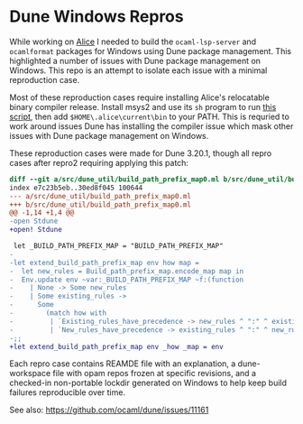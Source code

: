 # Dune Windows Repros

While working on [Alice](https://www.gridbugs.org/porting-my-toy-ocaml-build-system-to-windows/)
I needed to build the `ocaml-lsp-server` and `ocamlformat` packages for Windows
using Dune package management. This highlighted a number of issues with Dune
package management on Windows. This repo is an attempt to isolate each issue
with a minimal reproduction case.

Most of these reproduction cases require installing Alice's relocatable binary
compiler release. Install msys2 and use its `sh` program to run [this
script](https://github.com/alicecaml/alice/blob/main/boot/x86_64-windows.sh),
then add `$HOME\.alice\current\bin` to your PATH. This is requried to work
around issues Dune has installing the compiler issue which mask other issues
with Dune package management on Windows.

These reproduction cases were made for Dune 3.20.1, though all repro cases after
repro2 requiring applying this patch:
```patch
diff --git a/src/dune_util/build_path_prefix_map0.ml b/src/dune_util/build_path_prefix_map0.ml
index e7c23b5eb..30ed8f045 100644
--- a/src/dune_util/build_path_prefix_map0.ml
+++ b/src/dune_util/build_path_prefix_map0.ml
@@ -1,14 +1,4 @@
-open Stdune
+open! Stdune

 let _BUILD_PATH_PREFIX_MAP = "BUILD_PATH_PREFIX_MAP"
-
-let extend_build_path_prefix_map env how map =
-  let new_rules = Build_path_prefix_map.encode_map map in
-  Env.update env ~var:_BUILD_PATH_PREFIX_MAP ~f:(function
-    | None -> Some new_rules
-    | Some existing_rules ->
-      Some
-        (match how with
-         | `Existing_rules_have_precedence -> new_rules ^ ":" ^ existing_rules
-         | `New_rules_have_precedence -> existing_rules ^ ":" ^ new_rules))
-;;
+let extend_build_path_prefix_map env _how _map = env
```

Each repro case contains REAMDE file with an explanation, a dune-workspace file
with opam repos frozen at specific revisions, and a checked-in non-portable
lockdir generated on Windows to help keep build failures reproducible over
time.

See also: https://github.com/ocaml/dune/issues/11161
